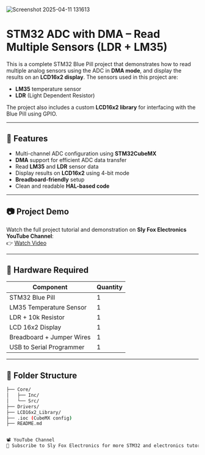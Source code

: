 ![Screenshot 2025-04-11 131613](https://github.com/user-attachments/assets/8b177329-1da0-468f-9084-4ee9a26cf50b)
# STM32 ADC with DMA – Read Multiple Sensors (LDR + LM35)

This is a complete STM32 Blue Pill project that demonstrates how to read multiple analog sensors using the ADC in **DMA mode**, and display the results on an **LCD16x2 display**. The sensors used in this project are:

- **LM35** temperature sensor
- **LDR** (Light Dependent Resistor)

The project also includes a custom **LCD16x2 library** for interfacing with the Blue Pill using GPIO.

---

## 🔧 Features

- Multi-channel ADC configuration using **STM32CubeMX**
- **DMA** support for efficient ADC data transfer
- Read **LM35** and **LDR** sensor data
- Display results on **LCD16x2** using 4-bit mode
- **Breadboard-friendly** setup
- Clean and readable **HAL-based code**

---

## 📷 Project Demo

Watch the full project tutorial and demonstration on **Sly Fox Electronics YouTube Channel**:  
👉 [Watch Video](https://youtube.com/@SlyFoxElectronics)

---

## 🧰 Hardware Required

| Component         | Quantity |
|------------------|----------|
| STM32 Blue Pill   | 1        |
| LM35 Temperature Sensor | 1  |
| LDR + 10k Resistor       | 1  |
| LCD 16x2 Display         | 1  |
| Breadboard + Jumper Wires | 1  |
| USB to Serial Programmer | 1  |

---

## 📁 Folder Structure

```bash
├── Core/
│   ├── Inc/
│   └── Src/
├── Drivers/
├── LCD16x2_Library/
├── .ioc (CubeMX config)
├── README.md


📽️ YouTube Channel
🔔 Subscribe to Sly Fox Electronics for more STM32 and electronics tutorials!
